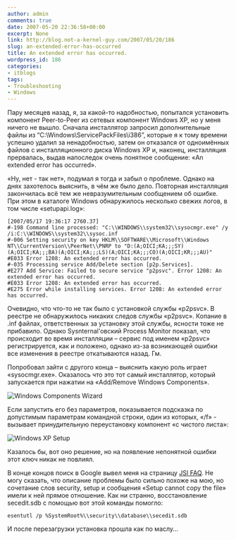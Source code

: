 ```yaml
---
author: admin
comments: true
date: 2007-05-20 22:36:58+00:00
excerpt: None
link: http://blog.not-a-kernel-guy.com/2007/05/20/186
slug: an-extended-error-has-occurred
title: An extended error has occurred.
wordpress_id: 186
categories:
- itblogs
tags:
- Troubleshooting
- Windows
---
```


Пару месяцев назад, я, за какой-то надобностью, попытался установить компонент Peer-to-Peer из сетевых компонент Windows XP, но у меня ничего не вышло. Сначала инсталлятор запросил дополнительные файлы из “C:\Windows\ServicePackFiles\i386”, которые я к тому времени успешно удалил за ненадобностью, затем он отказался от одноимённых файлов с инсталляционного диска Windows XP и, наконец, инсталляция прервалась, выдав напоследок очень понятное сообщение: «An extended error has occurred».

«Ну, нет - так нет», подумал я тогда и забыл о проблеме. Однако на днях захотелось выяснить, в чём же было дело. Повторная инсталляция закончилась всё тем же невразумительным сообщением об ошибке. При этом в каталоге Windows обнаружилось несколько свежих логов, в том числе «setupapi.log»:



```no-highlight
[2007/05/17 19:36:17 2760.37]
#-198 Command line processed: "C:\\WINDOWS\\system32\\sysocmgr.exe" /y /i:C:\\WINDOWS\\system32\\sysoc.inf
#-006 Setting security on key HKLM\\SOFTWARE\\Microsoft\\Windows NT\\CurrentVersion\\PeerNet\\PNRP to "D:(A;OICI;KA;;;SY)(A;OICI;KA;;;BA)(A;OICI;KA;;;LS)(A;OICI;KA;;;CO)(A;OICI;KR;;;AU)"
#E033 Error 1208: An extended error has occurred.
#-035 Processing service Add/Delete section [p2p.Services].
#E277 Add Service: Failed to secure service "p2psvc". Error 1208: An extended error has occurred.
#E033 Error 1208: An extended error has occurred.
#E275 Error while installing services. Error 1208: An extended error has occurred.
```



Очевидно, что что-то не так было с установкой службы «p2psvc». В реестре не обнаружилось никаких следов службы «p2psvc». Копание в .inf файлах, ответственных за установку этой службы, ясности тоже не прибавило. Однако Sysnternal’овский Process Monitor показал, что происходит во время инсталляции – сервис под именем «p2psvc» регистрируется, как и положено, однако из-за возникающей ошибки все изменения в реестре откатываются назад. Гм.

Попробовал зайти с другого конца – выяснить какую роль играет «sysocmgr.exe». Оказалось что это тот самый инсталлятор, который запускается при нажатии на «Add/Remove Windows Components». 



![Windows Components Wizard](http://blog.not-a-kernel-guy.com/wp-content/uploads/2007/05/windows_components_wizard.png)



Если запустить его без параметров, показывается подсказка по допустимым параметрам командной строки, один из которых, «/f» - вызывает принудительную переустановку компонент «с чистого листа»:



![Windows XP Setup](http://blog.not-a-kernel-guy.com/wp-content/uploads/2007/05/windows_xp_setup.png)



Казалось бы, вот оно решение, но на появление непонятной ошибки этот ключ никак не повлиял.

В конце концов поиск в Google вывел меня на страницу [JSI FAQ](http://www.jsifaq.com/SF/Tips/Tip.aspx?id=7558). Не могу сказать, что описание проблемы было сильно похоже на мою, но сочетание слов security, setup и сообщения «Setup cannot copy the file» имели к ней прямое отношение. Как ни странно, восстановление secedit.sdb  с помощью вот этой команды помогло:



```no-highlight
esentutl /p %SystemRoot%\\security\\database\\secedit.sdb
```



И после перезагрузки установка прошла как по маслу…

